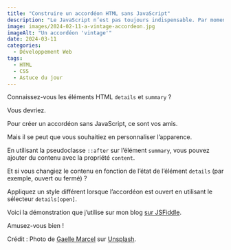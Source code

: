 ```yaml
---
title: "Construire un accordéon HTML sans JavaScript"
description: "Le JavaScript n’est pas toujours indispensable. Par moment, utiliser juste le HTML et un peu de CSS suffit. Regardons comment s’y prendre dans un cas d’utilisation concret."
image: images/2024-02-11-a-vintage-accordeon.jpg
imageAlt: "Un accordéon 'vintage'"
date: 2024-03-11
categories:
  - Développement Web
tags:
  - HTML
  - CSS
  - Astuce du jour
---
```


Connaissez-vous les éléments HTML `details` et `summary` ?

Vous devriez.

Pour créer un accordéon sans JavaScript, ce sont vos amis.

Mais il se peut que vous souhaitiez en personnaliser l’apparence.

En utilisant la pseudoclasse `::after` sur l’élément `summary`, vous pouvez ajouter du contenu avec la propriété `content`.

Et si vous changiez le contenu en fonction de l’état de l’élément `details` (par exemple, ouvert ou fermé) ?

Appliquez un style différent lorsque l’accordéon est ouvert en utilisant le sélecteur `details[open]`.

Voici la démonstration que j’utilise sur mon blog [sur JSFiddle](https://jsfiddle.net/puzzlout/j09efgpn/).

Amusez-vous bien !

Crédit : Photo de [Gaelle Marcel](https://unsplash.com/@gaellemarcel?utm_content=creditCopyText&utm_medium=referral&utm_source=unsplash) sur [Unsplash](https://unsplash.com/photos/brown-chest-near-wall-MwMmOtj6z2c?utm_content=creditCopyText&utm_medium=referral&utm_source=unsplash).
